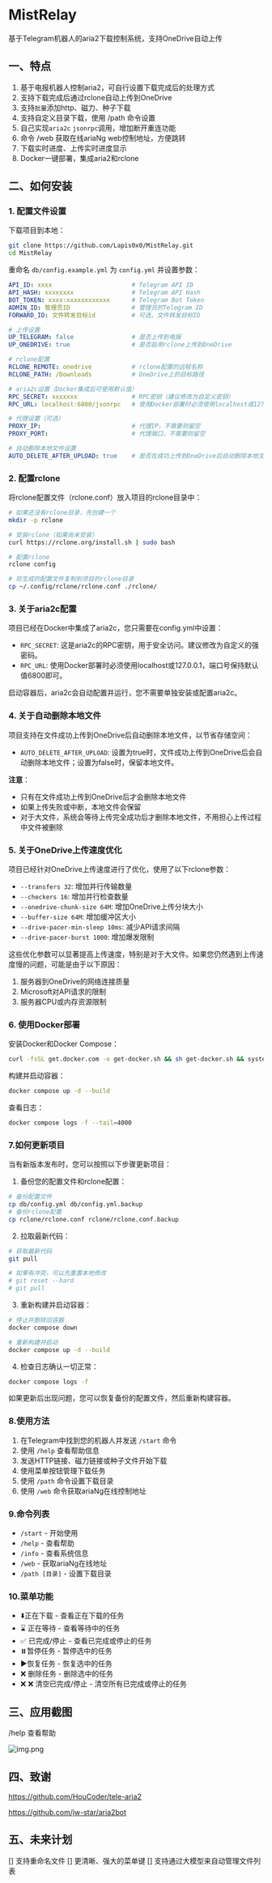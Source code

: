 # MistRelay

基于Telegram机器人的aria2下载控制系统，支持OneDrive自动上传

## 一、特点

1. 基于电报机器人控制aria2，可自行设置下载完成后的处理方式
2. 支持下载完成后通过rclone自动上传到OneDrive
3. 支持`批量`添加http、磁力、种子下载
4. 支持自定义目录下载，使用 /path 命令设置
5. 自己实现`aria2c` `jsonrpc`调用，增加断开重连功能
6. 命令 /web 获取在线ariaNg web控制地址，方便跳转
7. 下载实时进度、上传实时进度显示
8. Docker一键部署，集成aria2和rclone

## 二、如何安装

### 1. 配置文件设置

下载项目到本地：

```bash
git clone https://github.com/Lapis0x0/MistRelay.git
cd MistRelay
```

重命名 `db/config.example.yml` 为 `config.yml` 并设置参数：

```yaml
API_ID: xxxx                      # Telegram API ID
API_HASH: xxxxxxxx                # Telegram API Hash
BOT_TOKEN: xxxx:xxxxxxxxxxxx      # Telegram Bot Token
ADMIN_ID: 管理员ID                 # 管理员的Telegram ID
FORWARD_ID: 文件转发目标id          # 可选，文件转发目标ID

# 上传设置
UP_TELEGRAM: false                # 是否上传到电报
UP_ONEDRIVE: true                 # 是否启用rclone上传到OneDrive

# rclone配置
RCLONE_REMOTE: onedrive           # rclone配置的远程名称
RCLONE_PATH: /Downloads           # OneDrive上的目标路径

# aria2c设置（Docker集成后可使用默认值）
RPC_SECRET: xxxxxxx               # RPC密钥（建议修改为自定义密钥）
RPC_URL: localhost:6800/jsonrpc   # 使用Docker部署时必须使用localhost或127.0.0.1

# 代理设置（可选）
PROXY_IP:                         # 代理IP，不需要则留空
PROXY_PORT:                       # 代理端口，不需要则留空

# 自动删除本地文件设置
AUTO_DELETE_AFTER_UPLOAD: true    # 是否在成功上传到OneDrive后自动删除本地文件
```

### 2. 配置rclone

将rclone配置文件（rclone.conf）放入项目的rclone目录中：

```bash
# 如果还没有rclone目录，先创建一个
mkdir -p rclone

# 安装rclone（如果尚未安装）
curl https://rclone.org/install.sh | sudo bash

# 配置rclone
rclone config

# 将生成的配置文件复制到项目的rclone目录
cp ~/.config/rclone/rclone.conf ./rclone/
```

### 3. 关于aria2c配置

项目已经在Docker中集成了aria2c，您只需要在config.yml中设置：

- `RPC_SECRET`: 这是aria2c的RPC密钥，用于安全访问。建议修改为自定义的强密码。
- `RPC_URL`: 使用Docker部署时必须使用localhost或127.0.0.1，端口号保持默认值6800即可。

启动容器后，aria2c会自动配置并运行，您不需要单独安装或配置aria2c。

### 4. 关于自动删除本地文件

项目支持在文件成功上传到OneDrive后自动删除本地文件，以节省存储空间：

- `AUTO_DELETE_AFTER_UPLOAD`: 设置为true时，文件成功上传到OneDrive后会自动删除本地文件；设置为false时，保留本地文件。

**注意**：
- 只有在文件成功上传到OneDrive后才会删除本地文件
- 如果上传失败或中断，本地文件会保留
- 对于大文件，系统会等待上传完全成功后才删除本地文件，不用担心上传过程中文件被删除

### 5. 关于OneDrive上传速度优化

项目已经针对OneDrive上传速度进行了优化，使用了以下rclone参数：

- `--transfers 32`: 增加并行传输数量
- `--checkers 16`: 增加并行检查数量
- `--onedrive-chunk-size 64M`: 增加OneDrive上传分块大小
- `--buffer-size 64M`: 增加缓冲区大小
- `--drive-pacer-min-sleep 10ms`: 减少API请求间隔
- `--drive-pacer-burst 1000`: 增加爆发限制

这些优化参数可以显著提高上传速度，特别是对于大文件。如果您仍然遇到上传速度慢的问题，可能是由于以下原因：

1. 服务器到OneDrive的网络连接质量
2. Microsoft对API请求的限制
3. 服务器CPU或内存资源限制

### 6. 使用Docker部署

安装Docker和Docker Compose：

```bash
curl -fsSL get.docker.com -o get-docker.sh && sh get-docker.sh && systemctl enable docker && systemctl start docker
```

构建并启动容器：

```bash
docker compose up -d --build
```

查看日志：

```bash
docker compose logs -f --tail=4000
```

### 7.如何更新项目

当有新版本发布时，您可以按照以下步骤更新项目：

1. 备份您的配置文件和rclone配置：

```bash
# 备份配置文件
cp db/config.yml db/config.yml.backup
# 备份rclone配置
cp rclone/rclone.conf rclone/rclone.conf.backup
```

2. 拉取最新代码：

```bash
# 获取最新代码
git pull

# 如果有冲突，可以先重置本地修改
# git reset --hard
# git pull
```

3. 重新构建并启动容器：

```bash
# 停止并删除旧容器
docker compose down

# 重新构建并启动
docker compose up -d --build
```

4. 检查日志确认一切正常：

```bash
docker compose logs -f
```

如果更新后出现问题，您可以恢复备份的配置文件，然后重新构建容器。

### 8.使用方法

1. 在Telegram中找到您的机器人并发送 `/start` 命令
2. 使用 `/help` 查看帮助信息
3. 发送HTTP链接、磁力链接或种子文件开始下载
4. 使用菜单按钮管理下载任务
5. 使用 `/path` 命令设置下载目录
6. 使用 `/web` 命令获取ariaNg在线控制地址

### 9.命令列表

- `/start` - 开始使用
- `/help` - 查看帮助
- `/info` - 查看系统信息
- `/web` - 获取ariaNg在线地址
- `/path [目录]` - 设置下载目录

### 10.菜单功能

- ⬇️正在下载 - 查看正在下载的任务
- ⌛️ 正在等待 - 查看等待中的任务
- ✅ 已完成/停止 - 查看已完成或停止的任务
- ⏸️暂停任务 - 暂停选中的任务
- ▶️恢复任务 - 恢复选中的任务
- ❌ 删除任务 - 删除选中的任务
- ❌ ❌ 清空已完成/停止 - 清空所有已完成或停止的任务

## 三、应用截图

/help 查看帮助

![img.png](./img.png)

## 四、致谢

https://github.com/HouCoder/tele-aria2

https://github.com/jw-star/aria2bot

## 五、未来计划
[] 支持重命名文件
[] 更清晰、强大的菜单键
[] 支持通过大模型来自动管理文件列表
